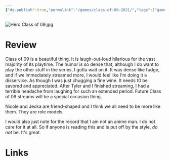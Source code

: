 ```yaml
---
{"dg-publish":true,"permalink":"/games/class-of-09-2021/","tags":["games","streamed"],"created":"2025-01-02","updated":"2025-06-04"}
---
```



![Hero Class of 09.jpg](/img/user/_sys/Attachments/Hero%20Class%20of%2009.jpg)

# Review

Class of 09 is a beautiful thing. It is laugh-out-loud hilarious for the vast majority of its playtime. The humor is so dense that, although I do want to play the other stuff in the series, I gotta wait on it. It was dense like fudge, and if we immediately streamed more, I would feel like I'm doing it a disservice. As though I was just chugging a fine wine. It needs t0 be savored and appreciated.  After Tyler and I finished streaming, I had a terrible headache from laughing for such an extended period. Future Class of 09 streams will be a special occasion thing.

Nicole and Jecka are friend-shaped and I think we all need to be more like them. They are role models.

I would also just note for the record that I am not an anime man. I do not care for it at all. So if anyone is reading this and is put off by the style, *do not* be. It's great.

# Links
